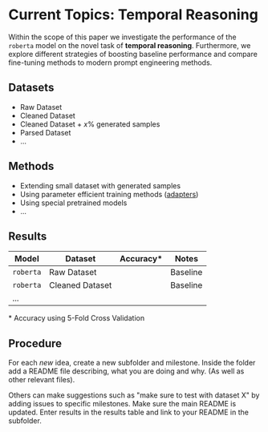 # Current Topics: Temporal Reasoning

Within the scope of this paper we investigate the performance of the `roberta`
model on the novel task of **temporal reasoning**. Furthermore, we explore different
strategies of boosting baseline performance and compare fine-tuning methods to
modern prompt engineering methods.

## Datasets
- Raw Dataset
- Cleaned Dataset
- Cleaned Dataset + $x\%$ generated samples
- Parsed Dataset
- ...

## Methods
- Extending small dataset with generated samples
- Using parameter efficient training methods ([adapters](Adapters/README.md))
- Using special pretrained models
- ...

## Results

| Model     | Dataset         | Accuracy* | Notes    |
|-----------|-----------------|-----------|----------|
| `roberta` | Raw Dataset     |           | Baseline |
| `roberta` | Cleaned Dataset |           | Baseline |
| ...       |                 |           |          |


\* Accuracy using 5-Fold Cross Validation

## Procedure
For each _new_ idea, create a new subfolder and milestone.
Inside the folder add a README file describing, what you are doing and why. 
(As well as other relevant files).

Others can make suggestions such as "make sure to test with
dataset X" by adding issues to specific milestones.
Make sure the main README is updated.
Enter results in the results table and link to your README in the subfolder.
